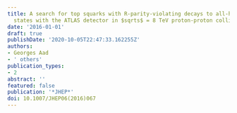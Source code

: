 ```yaml
---
title: A search for top squarks with R-parity-violating decays to all-hadronic final
  states with the ATLAS detector in $sqrts$ = 8 TeV proton-proton collisions
date: '2016-01-01'
draft: true
publishDate: '2020-10-05T22:47:33.162255Z'
authors:
- Georges Aad
- ' others'
publication_types:
- 2
abstract: ''
featured: false
publication: '*JHEP*'
doi: 10.1007/JHEP06(2016)067
---
```


